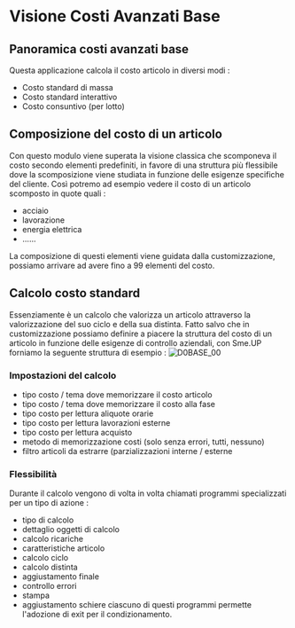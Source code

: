 # Visione Costi Avanzati Base
## Panoramica costi avanzati base
Questa applicazione calcola il costo articolo in diversi modi : 
-  Costo standard di massa
-  Costo standard interattivo
-  Costo consuntivo (per lotto)

## Composizione del costo di un articolo
Con questo modulo viene superata la visione classica che scomponeva il costo secondo elementi predefiniti, in favore di una struttura più flessibile dove la scomposizione viene studiata in funzione delle esigenze specifiche del cliente.
Così potremo ad esempio vedere il costo di un articolo scomposto in quote quali : 
-  acciaio
-  lavorazione
-  energia elettrica
-  ......

La composizione di questi elementi viene guidata dalla customizzazione, possiamo arrivare ad avere fino a 99 elementi del costo.

## Calcolo costo standard
Essenziamente è un calcolo che valorizza un articolo attraverso la valorizzazione del suo ciclo e della sua distinta. Fatto salvo che in customizzazione possiamo definire a piacere la struttura del costo di un articolo in funzione delle esigenze di controllo aziendali, con Sme.UP forniamo la seguente struttura di esempio : 
![D0BASE_00](http://doc.smeup.com/immagini/MBDOC_VIS-D0BASE/D0BASE_00.png)
### Impostazioni del calcolo
-  tipo costo / tema dove memorizzare il costo articolo
-  tipo costo / tema dove memorizzare il costo alla fase
-  tipo costo per lettura aliquote orarie
-  tipo costo per lettura lavorazioni esterne
-  tipo costo per lettura acquisto
-  metodo di memorizzazione costi (solo senza errori, tutti, nessuno)
-  filtro articoli da estrarre (parzializzazioni interne / esterne

### Flessibilità
Durante il calcolo vengono di volta in volta chiamati programmi specializzati per un tipo di azione : 
-  tipo di calcolo
-  dettaglio oggetti di calcolo
-  calcolo ricariche
-  caratteristiche articolo
-  calcolo ciclo
-  calcolo distinta
-  aggiustamento finale
-  controllo errori
-  stampa
-  aggiustamento schiere
ciascuno di questi programmi permette l'adozione di exit per il condizionamento.
